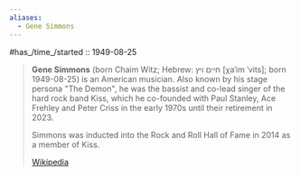 ```yaml
---
aliases:
  - Gene Simmons
---
```


#has_/time_/started :: 1949-08-25 

> **Gene Simmons** (born Chaim Witz; Hebrew: חיים ויץ [χaˈim ˈvits]; born 1949-08-25) 
> is an American musician. Also known by his stage persona "The Demon", 
> he was the bassist and co-lead singer of the hard rock band Kiss, 
> which he co-founded with Paul Stanley, Ace Frehley and Peter Criss in the early 1970s 
> until their retirement in 2023. 
> 
> Simmons was inducted into the Rock and Roll Hall of Fame in 2014 as a member of Kiss.
>
> [Wikipedia](https://en.wikipedia.org/wiki/Gene%20Simmons)

